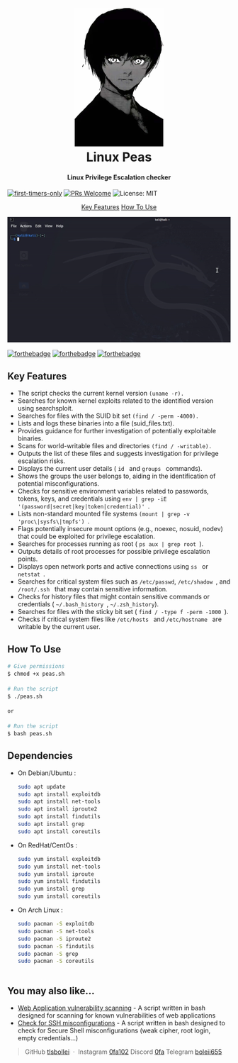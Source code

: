 
<h1 align="center">
  <br>
  <img src=https://raw.githubusercontent.com/tlsbollei/peas/refs/heads/main/assets/kaneki.jpg alt="Linux Peas" width="200"></a>
  <br>
  Linux Peas
  <br>
</h1>

<h4 align="center">Linux Privilege Escalation checker <a href="http://electron.atom.io" target="_blank"></a></h4>

[![first-timers-only](https://img.shields.io/badge/first--timers--only-friendly-blue.svg?style=flat-square)](https://www.firsttimersonly.com/)
[![PRs Welcome](https://img.shields.io/badge/PRs-welcome-brightgreen.svg?style=flat-square)](https://makeapullrequest.com)
![License: MIT](https://img.shields.io/badge/License-MIT-yellow.svg?style=flat-square)


<p align="center">
  <a href="#key-features">Key Features</a> 
  <a href="#how-to-use">How To Use</a> 

![screenshot](https://raw.githubusercontent.com/tlsbollei/peas/refs/heads/main/assets/peas.gif)

[![forthebadge](https://forthebadge.com/images/featured/featured-built-with-love.svg)](https://forthebadge.com)
[![forthebadge](https://forthebadge.com/images/featured/featured-gluten-free.svg)](https://forthebadge.com)
[![forthebadge](https://forthebadge.com/images/featured/featured-oooo-kill-em.svg)](https://forthebadge.com)
## Key Features

* The script checks the current kernel version ```(uname -r).```
* Searches for known kernel exploits related to the identified version using searchsploit.
* Searches for files with the SUID bit set ```(find / -perm -4000).```
* Lists and logs these binaries into a file (suid_files.txt).
* Provides guidance for further investigation of potentially exploitable binaries.
* Scans for world-writable files and directories ```(find / -writable).```
* Outputs the list of these files and suggests investigation for privilege escalation risks.
* Displays the current user details  ( ```id ``` and  ```groups ``` commands).
* Shows the groups the user belongs to, aiding in the identification of potential misconfigurations.
* Checks for sensitive environment variables related to passwords, tokens, keys, and credentials using  ```env | grep -iE '(password|secret|key|token|credential)' ```.
* Lists non-standard mounted file systems  ```(mount | grep -v 'proc\|sysfs\|tmpfs') ```.
* Flags potentially insecure mount options (e.g., noexec, nosuid, nodev) that could be exploited for privilege escalation.
* Searches for processes running as root   ( ```ps aux | grep root ```).
* Outputs details of root processes for possible privilege escalation points.
* Displays open network ports and active connections using  ```ss ``` or  ```netstat ```.
* Searches for critical system files such as ``` /etc/passwd ```,  ```/etc/shadow ```, and ```/root/.ssh ``` that may contain sensitive information. 
* Checks for history files that might contain sensitive commands or credentials ( ```~/.bash_history ```, ``` ~/.zsh_history ```).
* Searches for files with the sticky bit set ( ```find / -type f -perm -1000 ```).
* Checks if critical system files like  ```/etc/hosts ``` and  ```/etc/hostname ``` are writable by the current user.


## How To Use



```bash
# Give permissions
$ chmod +x peas.sh

# Run the script
$ ./peas.sh

or

# Run the script
$ bash peas.sh
```

## Dependencies


* On Debian/Ubuntu :
  ```bash
  sudo apt update
  sudo apt install exploitdb
  sudo apt install net-tools
  sudo apt install iproute2
  sudo apt install findutils
  sudo apt install grep
  sudo apt install coreutils


  ```
* On RedHat/CentOs :
  ```bash
  sudo yum install exploitdb
  sudo yum install net-tools
  sudo yum install iproute
  sudo yum install findutils
  sudo yum install grep
  sudo yum install coreutils

  ```
* On Arch Linux :
  ```bash
  sudo pacman -S exploitdb
  sudo pacman -S net-tools
  sudo pacman -S iproute2
  sudo pacman -S findutils
  sudo pacman -S grep
  sudo pacman -S coreutils



  ```
  








## You may also like...

- [Web Application vulnerability scanning](https://github.com/tlsbollei/webapp-vulnscan-tool) - A script written in bash designed for scanning for known vulnerabilities of web applications
- [Check for SSH misconfigurations](https://github.com/tlsbollei/buniatko) - A script written in bash designed to check for Secure Shell misconfigurations (weak cipher, root login, empty credentials...)



> GitHub [tlsbollei](https://github.com/tlsbollei) &nbsp;&middot;&nbsp;
> Instagram [0fa102](https://www.instagram.com/0fa102/)
> Discord [0fa](https://discord.com/channels/@me)
> Telegram [boleii655](https://t.me/boleii655)

